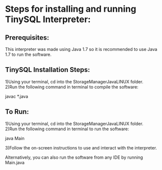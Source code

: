 
# Steps for installing and running TinySQL Interpreter: 

## Prerequisites: 

This interpreter was made using Java 1.7 so it is recommended to use Java 1.7 to run the software. 

## TinySQL Installation Steps:

1)Using your terminal, cd into the StorageManagerJavaLINUX folder. <br />
2)Run the following command in terminal to compile the software: <br />

javac *.java 
  
## To Run:

1)Using your terminal, cd into the StorageManagerJavaLINUX folder. <br />
2)Run the following command in terminal to run the software:  <br />

java Main 

3)Follow the on-screen instructions to use and interact with the interpreter. <br />

Alternatively, you can also run the software from any IDE by running Main.java
